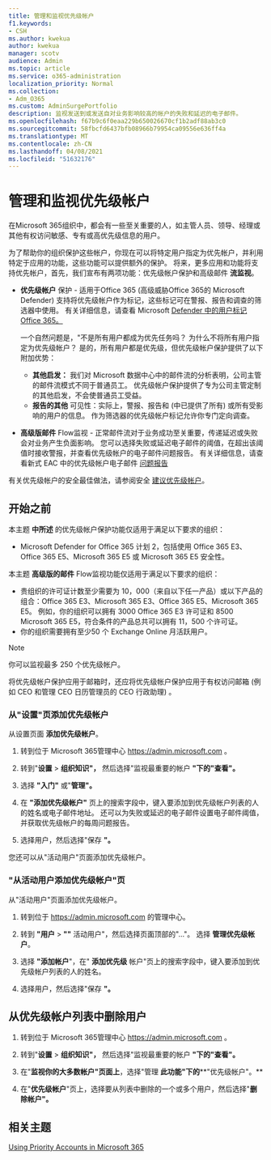 ```yaml
---
title: 管理和监视优先级帐户
f1.keywords:
- CSH
ms.author: kwekua
author: kwekua
manager: scotv
audience: Admin
ms.topic: article
ms.service: o365-administration
localization_priority: Normal
ms.collection:
- Adm_O365
ms.custom: AdminSurgePortfolio
description: 监视发送到或发送自对业务影响较高的帐户的失败和延迟的电子邮件。
ms.openlocfilehash: f67b9c6f0eaa229b650026670cf1b2adf88ab3c0
ms.sourcegitcommit: 58fbcfd6437bfb08966b79954ca09556e636ff4a
ms.translationtype: MT
ms.contentlocale: zh-CN
ms.lasthandoff: 04/08/2021
ms.locfileid: "51632176"
---
```

# <a name="manage-and-monitor-priority-accounts"></a>管理和监视优先级帐户

在Microsoft 365组织中，都会有一些至关重要的人，如主管人员、领导、经理或其他有权访问敏感、专有或高优先级信息的用户。

为了帮助你的组织保护这些帐户，你现在可以将特定用户指定为优先帐户，并利用特定于应用的功能，这些功能可以提供额外的保护。 将来，更多应用和功能将支持优先帐户，首先，我们宣布有两项功能：优先级帐户保护和高级邮件 **流监视**。 

- **优先级帐户** 保护 - 适用于Office 365 (高级威胁Office 365的 Microsoft Defender) 支持将优先级帐户作为标记，这些标记可在警报、报告和调查的筛选器中使用。 有关详细信息，请查看 Microsoft [Defender 中的用户标记Office 365。](../../security/office-365-security/user-tags.md)

  一个自然问题是，"不是所有用户都成为优先任务吗？ 为什么不将所有用户指定为优先级帐户？ 是的，所有用户都是优先级，但优先级帐户保护提供了以下附加优势：

  - **其他启发：** 我们对 Microsoft 数据中心中的邮件流的分析表明，公司主管的邮件流模式不同于普通员工。 优先级帐户保护提供了专为公司主管定制的其他启发，不会使普通员工受益。
  - **报告的其他** 可见性：实际上，警报、报告和 (中已提供了所有) 或所有受影响的用户的信息。 作为筛选器的优先级帐户标记允许你专门定向调查。

- **高级版邮件** Flow监视 - 正常邮件流对于业务成功至关重要，传递延迟或失败会对业务产生负面影响。 您可以选择失败或延迟电子邮件的阈值，在超出该阈值时接收警报，并查看优先级帐户的电子邮件问题报告。 有关详细信息，请查看新式 EAC 中的优先级帐户电子邮件 [问题报告](/exchange/monitoring/mail-flow-reports/mfr-email-issues-for-priority-accounts-report)

有关优先级帐户的安全最佳做法，请参阅安全 [建议优先级帐户](../../security/office-365-security/security-recommendations-for-priority-accounts.md)。

## <a name="before-you-begin"></a>开始之前

本主题 **中所述** 的优先级帐户保护功能仅适用于满足以下要求的组织：

- Microsoft Defender for Office 365 计划 2，包括使用 Office 365 E3、Office 365 E5、Microsoft 365 E5 或 Microsoft 365 E5 安全性。

本主题 **高级版的邮件** Flow监视功能仅适用于满足以下要求的组织：

- 贵组织的许可证计数至少需要为 10，000（来自以下任一产品）或以下产品的组合：Office 365 E3、Microsoft 365 E3、Office 365 E5、Microsoft 365 E5。 例如，你的组织可以拥有 3000 Office 365 E3 许可证和 8500 Microsoft 365 E5，符合条件的产品总共可以拥有 11，500 个许可证。
- 你的组织需要拥有至少50 个 Exchange Online 月活跃用户。

> [!NOTE]
> 你可以监视最多 250 个优先级帐户。

将优先级帐户保护应用于邮箱时，还应将优先级帐户保护应用于有权访问邮箱 (例如 CEO 和管理 CEO 日历管理员的 CEO 行政助理) 。

### <a name="add-priority-accounts-from-the-setup-page"></a>从"设置"页添加优先级帐户

从设置页面 **添加优先级帐户**。

1. 转到位于 Microsoft 365管理中心 <a href="https://go.microsoft.com/fwlink/p/?linkid=2024339" target="_blank">https://admin.microsoft.com</a> 。

2. 转到"**设置**  >  **组织知识"，** 然后选择"监视最重要的帐户 **"下的"查看"。**

3. 选择 **"入门"** 或"**管理"。**

4. 在 **"添加优先级帐户"** 页上的搜索字段中，键入要添加到优先级帐户列表的人的姓名或电子邮件地址。 还可以为失败或延迟的电子邮件设置电子邮件阈值，并获取优先级帐户的每周问题报告。

5. 选择用户，然后选择"保存 **"。**

您还可以从"活动用户"页面添加优先级帐户。

### <a name="add-priority-accounts-from-active-users-page"></a>"从活动用户添加优先级帐户"页

从"活动用户"页面添加优先级帐户。

1. 转到位于 <a href="https://go.microsoft.com/fwlink/p/?linkid=2024339" target="_blank">https://admin.microsoft.com</a> 的管理中心。

2. 转到 **"用户**  >  **""** 活动用户"，然后选择页面顶部的"..."。 选择 **管理优先级帐户**。

3. 选择 **"添加帐户**"，在" **添加优先级** 帐户"页上的搜索字段中，键入要添加到优先级帐户列表的人的姓名。

4. 选择用户，然后选择"保存 **"。**

## <a name="remove-a-user-from-the-priority-accounts-list"></a>从优先级帐户列表中删除用户

1. 转到位于 Microsoft 365管理中心 <a href="https://go.microsoft.com/fwlink/p/?linkid=2024339" target="_blank">https://admin.microsoft.com</a> 。

2. 转到"**设置**  >  **组织知识"，** 然后选择"监视最重要的帐户 **"下的"查看"。**

3. 在"**监视你的大多数帐户"页面上**，选择"管理 **此功能"下的****"优先级帐户"。**

4. 在"**优先级帐户**"页上，选择要从列表中删除的一个或多个用户，然后选择"**删除帐户"。**

## <a name="related-topics"></a>相关主题

[Using Priority Accounts in Microsoft 365](https://techcommunity.microsoft.com/t5/microsoft-365-blog/using-priority-accounts-in-microsoft-365/ba-p/1873314)

